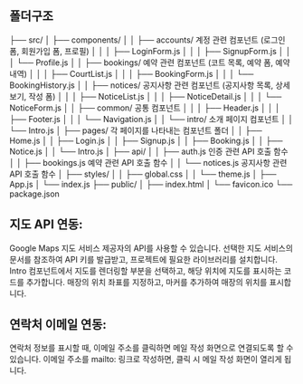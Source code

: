 

## 폴더구조
├── src/
│   ├── components/
│   │   ├── accounts/ 계정 관련 컴포넌트 (로그인 폼, 회원가입 폼, 프로필)
│   │   │   ├── LoginForm.js
│   │   │   ├── SignupForm.js
│   │   │   └── Profile.js
│   │   ├── bookings/ 예약 관련 컴포넌트 (코트 목록, 예약 폼, 예약 내역)
│   │   │   ├── CourtList.js
│   │   │   ├── BookingForm.js
│   │   │   └── BookingHistory.js
│   │   ├── notices/ 공지사항 관련 컴포넌트 (공지사항 목록, 상세보기, 작성 폼)
│   │   │   ├── NoticeList.js
│   │   │   ├── NoticeDetail.js
│   │   │   └── NoticeForm.js
│   │   ├── common/ 공통 컴포넌트 
│   │   │   ├── Header.js
│   │   │   ├── Footer.js
│   │   │   └── Navigation.js
│   │   └── intro/ 소개 페이지 컴포넌트
│   │       └── Intro.js
│   ├── pages/ 각 페이지를 나타내는 컴포넌트 폴더
│   │   ├── Home.js
│   │   ├── Login.js
│   │   ├── Signup.js
│   │   ├── Booking.js
│   │   ├── Notice.js
│   │   └── Intro.js
│   ├── api/
│   │   ├── auth.js  인증 관련 API 호출 함수
│   │   ├── bookings.js  예약 관련 API 호출 함수
│   │   └── notices.js  공지사항 관련 API 호출 함수
│   ├── styles/
│   │   ├── global.css
│   │   └── theme.js
│   ├── App.js
│   └── index.js
├── public/
│   ├── index.html
│   └── favicon.ico
└── package.json

## 지도 API 연동:
Google Maps 지도 서비스 제공자의 API를 사용할 수 있습니다.
선택한 지도 서비스의 문서를 참조하여 API 키를 발급받고, 프로젝트에 필요한 라이브러리를 설치합니다.
Intro 컴포넌트에서 지도를 렌더링할 부분을 선택하고, 해당 위치에 지도를 표시하는 코드를 추가합니다.
매장의 위치 좌표를 지정하고, 마커를 추가하여 매장의 위치를 표시합니다.

## 연락처 이메일 연동:
연락처 정보를 표시할 때, 이메일 주소를 클릭하면 메일 작성 화면으로 연결되도록 할 수 있습니다.
이메일 주소를 mailto: 링크로 작성하면, 클릭 시 메일 작성 화면이 열리게 됩니다.

